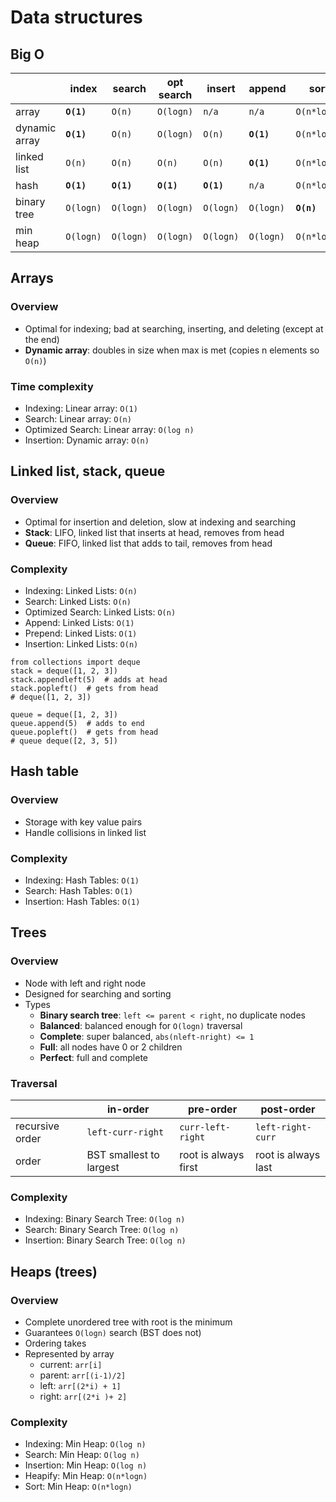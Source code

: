 # Data structures

## Big O
| | index | search | opt search | insert| append | sort |
| --- | --- | --- | --- | --- | --- | --- |
| array | **`O(1)`** | `O(n)` | `O(logn)` | `n/a` | `n/a` | `O(n*logn)` |
| dynamic array | **`O(1)`** | `O(n)` | `O(logn)` | `O(n)` | **`O(1)`** | `O(n*logn)` |
| linked list | `O(n)` | `O(n)` | `O(n)` | `O(n)` | **`O(1)`** | `O(n*logn)` |
| hash | **`O(1)`** | **`O(1)`** | **`O(1)`** | **`O(1)`** | `n/a` | `O(n*logn)` |
| binary tree | `O(logn)` | `O(logn)` | `O(logn)` | `O(logn)` | `O(logn)` | **`O(n)`** |
| min heap | `O(logn)` | `O(logn)` | `O(logn)` | `O(logn)` | `O(logn)` | `O(n*logn)` |

## Arrays
### Overview
- Optimal for indexing; bad at searching, inserting, and deleting (except at the end)
- **Dynamic array**: doubles in size when max is met (copies n elements so `O(n)`)
### Time complexity
- Indexing:         Linear array: `O(1)`   
- Search:           Linear array: `O(n)` 
- Optimized Search: Linear array: `O(log n)`
- Insertion:        Dynamic array: `O(n)` 

## Linked list, stack, queue
### Overview
- Optimal for insertion and deletion, slow at indexing and searching
- **Stack**: LIFO, linked list that inserts at head, removes from head
- **Queue**: FIFO, linked list that adds to tail, removes from head
### Complexity
- Indexing:         Linked Lists: `O(n)`
- Search:           Linked Lists: `O(n)`
- Optimized Search: Linked Lists: `O(n)`
- Append:           Linked Lists: `O(1)`
- Prepend:          Linked Lists: `O(1)`
- Insertion:        Linked Lists: `O(n)`
```
from collections import deque
stack = deque([1, 2, 3])
stack.appendleft(5)  # adds at head
stack.popleft()  # gets from head
# deque([1, 2, 3])

queue = deque([1, 2, 3])
queue.append(5)  # adds to end
queue.popleft()  # gets from head
# queue deque([2, 3, 5])
```

## Hash table
### Overview
- Storage with key value pairs
- Handle collisions in linked list
### Complexity
- Indexing:         Hash Tables: `O(1)`
- Search:           Hash Tables: `O(1)`
- Insertion:        Hash Tables: `O(1)`

## Trees
### Overview
- Node with left and right node
- Designed for searching and sorting
- Types
  - **Binary search tree**: `left <= parent < right`, no duplicate nodes
  - **Balanced**: balanced enough for `O(logn)` traversal
  - **Complete**: super balanced, `abs(nleft-nright) <= 1`
  - **Full**: all nodes have 0 or 2 children
  - **Perfect**: full and complete

### Traversal
| | in-order | pre-order | post-order |
|--- | --- | --- | --- |
recursive order | `left-curr-right` | `curr-left-right` | `left-right-curr` |
order | BST smallest to largest | root is always first | root is always last

### Complexity
- Indexing:  Binary Search Tree: `O(log n)`
- Search:    Binary Search Tree: `O(log n)`
- Insertion: Binary Search Tree: `O(log n)`

## Heaps (trees)
### Overview
- Complete unordered tree with root is the minimum
- Guarantees `O(logn)` search (BST does not)
- Ordering takes 
- Represented by array
  - current: `arr[i]`
  - parent: `arr[(i-1)/2]`
  - left: `arr[(2*i) + 1]`
  - right: `arr[(2*i )+ 2]`

### Complexity
- Indexing:   Min Heap: `O(log n)`
- Search:     Min Heap: `O(log n)`
- Insertion:  Min Heap: `O(log n)`
- Heapify:    Min Heap: `O(n*logn)`
- Sort:       Min Heap: `O(n*logn)`